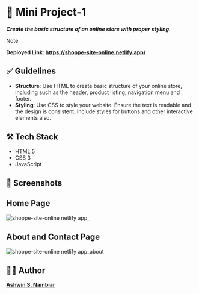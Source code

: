 # 🎯 Mini Project-1

***Create the basic structure of an online store with proper styling.***

> [!NOTE]
> **Deployed Link: https://shoppe-site-online.netlify.app/**

## ✅ Guidelines
- **Structure**: Use HTML to create basic structure of your online store, including
  such as the header, product listing, navigation menu and footer.
- **Styling**: Use CSS to style your website. Ensure the text is readable and the
  design is consistent. Include styles for buttons and other interactive elements also.  
  

## ⚒️ Tech Stack
- HTML 5
- CSS 3
- JavaScript

## 📸 Screenshots
<h2>Home Page</h2>

![shoppe-site-online netlify app_](https://github.com/user-attachments/assets/4b830067-9a8d-4402-af99-5c8f0b2bdd25)

<h2>About and Contact Page</h2>

![shoppe-site-online netlify app_about](https://github.com/user-attachments/assets/734f98f7-b820-4c13-9b2d-a13957ffa80c)

## 👷‍♂️ Author
**[Ashwin S. Nambiar](https://ashwin-s-nambiar.is-a.dev/)**
